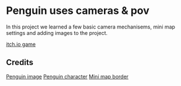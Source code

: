 # Penguin uses cameras & pov

In this project we learned a few basic camera mechanisems, mini map settings and adding images to the project.
 
[itch.io game](https://mayamichael.itch.io/penguin-uses-cameras-pov)

## Credits
[Penguin image](https://www.joyofanimals.com/where-do-penguins-live/)
[Penguin character](https://assetstore.unity.com/publishers/75710)
[Mini map border](https://assetstore.unity.com/publishers/29612)
